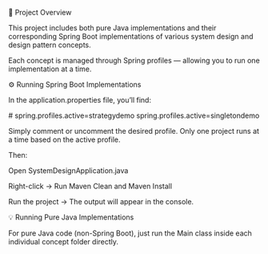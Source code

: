🧩 Project Overview

This project includes both pure Java implementations and their corresponding Spring Boot implementations of various system design and design pattern concepts.

Each concept is managed through Spring profiles — allowing you to run one implementation at a time.

⚙️ Running Spring Boot Implementations

In the application.properties file, you’ll find:

\# spring.profiles.active=strategydemo
spring.profiles.active=singletondemo


Simply comment or uncomment the desired profile.
Only one project runs at a time based on the active profile.

Then:

Open SystemDesignApplication.java

Right-click → Run Maven Clean and Maven Install

Run the project → The output will appear in the console.

💡 Running Pure Java Implementations

For pure Java code (non-Spring Boot), just run the Main class inside each individual concept folder directly.